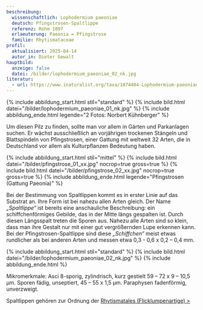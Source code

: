 ```yaml
---
beschreibung:
  wissenschaftlich: Lophodermium paeoniae
  deutsch: Pfingstrosen-Spaltlippe
  referenz: Rehm 1897
  erlaeuterung: Paeonia = Pfingstrose
  familie: Rhytismataceae
profil:
  aktualisiert: 2025-04-14
  autor_in: Dieter Gewalt
hauptbild:
  anzeige: false
  datei: /bilder/lophodermium_paeoniae_02_nk.jpg
literatur:
  - url: https://www.inaturalist.org/taxa/1074404-Lophodermium-paeoniae
---
```

{% include abbildung_start.html stil="standard" %}
{% include bild.html datei="/bilder/lophodermium_paeoniae_01_nk.jpg" %}
{% include abbildung_ende.html legende="2 Fotos: Norbert Kühnberger" %}

Um diesen Pilz zu finden, sollte man vor allem in Gärten und Parkanlagen suchen. Er wächst ausschließlich an vorjährigen trockenen Stängeln und Blattspindeln von Pfingstrosen, einer Gattung mit weltweit 32 Arten, die in Deutschland vor allem als Kulturpflanzen Bedeutung haben.

{% include abbildung_start.html stil="mittel" %}
{% include bild.html datei="/bilder/pfingstrose_01_xx.jpg" nocrop=true gross=true %}
{% include bild.html datei="/bilder/pfingstrose_02_xx.jpg" nocrop=true gross=true %}
{% include abbildung_ende.html legende="Pfingstrosen (Gattung Paeonia)" %}

Bei der Bestimmung von Spaltlippen kommt es in erster Linie auf das Substrat an. Ihre Form ist bei nahezu allen Arten gleich. Der Name *„Spaltlippe“* ist bereits eine anschauliche Beschreibung: ein schiffchenförmiges Gebilde, das in der Mitte längs gespalten ist. Durch diesen Längsspalt treten die Sporen aus. Nahezu alle Arten sind so klein, dass man ihre Gestalt nur mit einer gut vergrößernden Lupe erkennen kann. Bei der Pfingstrosen-Spaltlippe sind diese *„Schiffchen“* meist etwas rundlicher als bei anderen Arten und messen etwa 0,3 - 0,6 x 0,2 – 0,4 mm.

{% include abbildung_start.html stil="standard" %}
{% include bild.html datei="/bilder/lophodermium_paeoniae_02_nk.jpg" %}
{% include abbildung_ende.html %}

Mikromerkmale: Asci 8-sporig, zylindrisch, kurz gestielt 59 – 72 x 9 – 10,5 µm. Sporen fädig, unseptiert, 45 – 55 x 1,5 µm. Paraphysen fadenförmig, unverzweigt. 

Spaltlippen gehören zur Ordnung der [Rhytismatales (Flicklumpenartige) >](/verwandt/flicklumpenartige-rhytismatales)